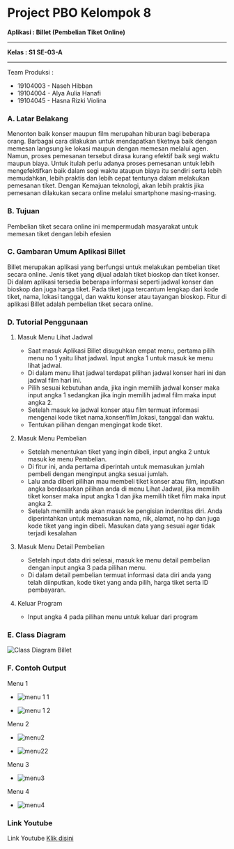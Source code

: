 # Project PBO Kelompok 8
**Aplikasi : Billet (Pembelian Tiket Online)** <hr>
**Kelas : S1 SE-03-A** <hr>
Team Produksi :
* 19104003 - Naseh Hibban
* 19104004 - Alya Aulia Hanafi
* 19104045 - Hasna Rizki Violina
### A. Latar Belakang
Menonton baik konser maupun film merupahan hiburan bagi beberapa orang. Barbagai cara dilakukan untuk mendapatkan tiketnya baik dengan memesan langsung ke lokasi maupun dengan memesan melalui agen. Namun, proses pemesanan tersebut dirasa kurang efektif baik segi waktu maupun biaya. Untuk itulah perlu adanya proses pemesanan untuk lebih mengefektifkan baik dalam segi waktu ataupun biaya itu sendiri serta lebih memudahkan, lebih praktis dan lebih cepat tentunya dalam melakukan pemesanan tiket. Dengan Kemajuan teknologi, akan lebih praktis jika pemesanan dilakukan secara online melalui smartphone masing-masing.
### B. Tujuan
Pembelian tiket secara online ini mempermudah masyarakat untuk memesan tiket dengan lebih efesien
### C. Gambaran Umum Aplikasi Billet
Billet merupakan aplikasi yang berfungsi untuk melakukan pembelian tiket secara online. Jenis tiket yang dijual adalah tiket bioskop dan tiket konser. Di dalam aplikasi tersedia beberapa informasi seperti jadwal konser dan bioskop dan juga harga tiket. Pada tiket juga tercantum lengkap dari kode tiket, nama, lokasi tanggal, dan waktu konser atau tayangan bioskop. Fitur di aplikasi Billet adalah pembelian tiket secara online.
### D. Tutorial Penggunaan
1.	Masuk Menu Lihat Jadwal
    * Saat masuk Aplikasi Billet disuguhkan empat menu, pertama pilih menu no 1  yaitu lihat jadwal. Input angka 1 untuk masuk ke menu lihat jadwal. 
    * Di dalam menu lihat jadwal terdapat pilihan jadwal konser hari ini dan jadwal film hari ini. 
    * Pilih sesuai kebutuhan anda, jika ingin memilih jadwal konser maka input angka 1 sedangkan jika ingin memilih jadwal film maka input angka 2. 
    * Setelah masuk ke jadwal konser atau film termuat informasi mengenai kode tiket nama,konser/film,lokasi, tanggal dan waktu. 
    * Tentukan pilihan dengan mengingat kode tiket. 
    
2.	Masuk Menu Pembelian
    * Setelah menentukan tiket yang ingin dibeli, input angka 2 untuk masuk ke menu Pembelian. 
    * Di fitur ini, anda pertama diperintah untuk memasukan jumlah pembeli dengan menginput angka sesuai jumlah. 
    * Lalu anda diberi pilihan mau membeli tiket konser atau film, inputkan angka berdasarkan pilihan anda di menu Lihat Jadwal, jika memilih tiket konser maka input angka 1 dan jika memilih tiket film maka input angka 2. 
    * Setelah memilih anda akan masuk ke pengisian indentitas diri. Anda diperintahkan untuk memasukan nama, nik, alamat, no hp dan juga kode tiket yang ingin dibeli. Masukan data yang sesuai agar tidak terjadi kesalahan

3.	Masuk Menu Detail Pembelian
    * Setelah input data diri selesai, masuk ke menu detail pembelian dengan input angka 3 pada pilihan menu.
    * Di dalam detail pembelian termuat informasi data diri anda yang telah diinputkan, kode tiket yang anda pilih, harga tiket serta ID pembayaran.

4.	Keluar Program
    * Input angka 4 pada pilihan menu untuk keluar dari program
### E. Class Diagram
![Class Diagram Billet](https://user-images.githubusercontent.com/72425456/107180023-7334f600-6a0a-11eb-8fc3-e18e8698513f.jpeg)
### F. Contoh Output
Menu 1
* ![menu 1 1](https://user-images.githubusercontent.com/72425456/107894366-f81b9480-6f61-11eb-8f94-9476d0449bfa.jpeg)

* ![menu 1 2](https://user-images.githubusercontent.com/72425456/107894384-1c777100-6f62-11eb-9e0b-212af6984ac6.jpeg)

Menu 2
* ![menu2](https://user-images.githubusercontent.com/72425456/108003922-dc2df680-7026-11eb-8d54-08f9779eded8.png)

* ![menu22](https://user-images.githubusercontent.com/72425456/108003929-e05a1400-7026-11eb-99b8-a0d33ba688c8.png)

Menu 3
* ![menu3](https://user-images.githubusercontent.com/72425456/107894461-4c267900-6f62-11eb-8268-3606fa06aae1.jpeg)

Menu 4
* ![menu4](https://user-images.githubusercontent.com/72425456/107894486-58aad180-6f62-11eb-988b-22f8d66993d0.jpeg)
### Link Youtube
Link Youtube [Klik disini](https://youtu.be/SeMGN8_bKQ0)
